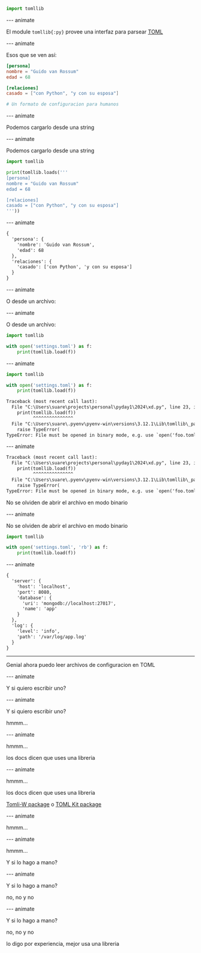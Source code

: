 ```py
import tomllib
```

--- animate

El module `tomllib{:py}` provee una interfaz para parsear [TOML](https://toml.io/en/)

--- animate

Esos que se ven así:

```toml
[persona]
nombre = "Guido van Rossum"
edad = 68

[relaciones]
casado = ["con Python", "y con su esposa"]

# Un formato de configuracion para humanos
```

--- animate

Podemos cargarlo desde una string

--- animate

Podemos cargarlo desde una string

```py
import tomllib

print(tomllib.loads('''
[persona]
nombre = "Guido van Rossum"
edad = 68

[relaciones]
casado = ["con Python", "y con su esposa"]
'''))
```

--- animate

```txt
{
  'persona': {
    'nombre': 'Guido van Rossum',
    'edad': 68
  },
  'relaciones': {
    'casado': ['con Python', 'y con su esposa']
  }
}
```

--- animate

O desde un archivo:

--- animate

O desde un archivo:

```py
import tomllib

with open('settings.toml') as f:
    print(tomllib.load(f))
```

--- animate

```py
import tomllib

with open('settings.toml') as f:
    print(tomllib.load(f))
```

```txt
Traceback (most recent call last):
  File "C:\Users\suare\projects\personal\pyday1\2024\xd.py", line 23, in <module>
    print(tomllib.load(f))
          ^^^^^^^^^^^^^^^
  File "C:\Users\suare\.pyenv\pyenv-win\versions\3.12.1\Lib\tomllib\_parser.py", line 63, in load
    raise TypeError(
TypeError: File must be opened in binary mode, e.g. use `open('foo.toml', 'rb')`
```

--- animate

```txt
Traceback (most recent call last):
  File "C:\Users\suare\projects\personal\pyday1\2024\xd.py", line 23, in <module>
    print(tomllib.load(f))
          ^^^^^^^^^^^^^^^
  File "C:\Users\suare\.pyenv\pyenv-win\versions\3.12.1\Lib\tomllib\_parser.py", line 63, in load
    raise TypeError(
TypeError: File must be opened in binary mode, e.g. use `open('foo.toml', 'rb')`
```

No se olviden de abrir el archivo en modo binario

--- animate

No se olviden de abrir el archivo en modo binario

```py
import tomllib

with open('settings.toml', 'rb') as f:
    print(tomllib.load(f))
```

--- animate

```txt
{
  'server': {
    'host': 'localhost',
    'port': 8080,
    'database': {
      'uri': 'mongodb://localhost:27017',
      'name': 'app'
    }
  },
  'log': {
    'level': 'info',
    'path': '/var/log/app.log'
  }
}
```

---

Genial ahora puedo leer archivos de configuracion en TOML

--- animate

Y si quiero escribir uno?

--- animate

Y si quiero escribir uno?

hmmm...

--- animate

hmmm...

los docs dicen que uses una libreria

--- animate

hmmm...

los docs dicen que uses una libreria

[Tomli-W package](https://pypi.org/project/tomli-w/) o [TOML Kit package](https://pypi.org/project/tomlkit/)

--- animate

hmmm...

--- animate

hmmm...

Y si lo hago a mano?

--- animate

Y si lo hago a mano?

no, no y no

--- animate

Y si lo hago a mano?

no, no y no

lo digo por experiencia, mejor usa una libreria
